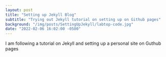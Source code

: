 ```yaml
---
layout: post
title: "Setting up Jekyll Blog"
subtitle: "Trying out Jekyll tutorial on setting up on Github pages"
background: "/img/posts/SettingUpJekyll/labtop-code.jpg"
date: "2022-02-06 16:02:00 -0500"
---
```

I am following a tutorial on Jekyll and setting up a personal site on Guthub pages
